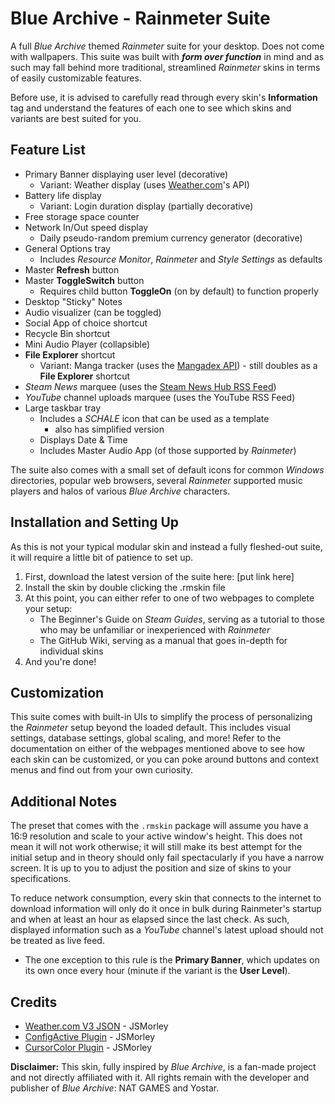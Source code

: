 # Blue Archive - Rainmeter Suite
A full *Blue Archive* themed *Rainmeter* suite for your desktop. Does not come with wallpapers. This suite was built with ***form over function*** in mind and as such may fall behind more traditional, streamlined *Rainmeter* skins in terms of easily customizable features.

Before use, it is advised to carefully read through every skin's **Information** tag and understand the features of each one to see which skins and variants are best suited for you.

## Feature List
- Primary Banner displaying user level (decorative)
  - Variant: Weather display (uses [Weather.com](https://weather.com)'s API)
- Battery life display
  - Variant: Login duration display (partially decorative)
- Free storage space counter
- Network In/Out speed display
  - Daily pseudo-random premium currency generator (decorative)
- General Options tray
  - Includes *Resource Monitor*, *Rainmeter* and *Style Settings* as defaults
- Master **Refresh** button
- Master **ToggleSwitch** button
  - Requires child button **ToggleOn** (on by default) to function properly
- Desktop "Sticky" Notes
- Audio visualizer (can be toggled)
- Social App of choice shortcut
- Recycle Bin shortcut
- Mini Audio Player (collapsible)
- **File Explorer** shortcut
  - Variant: Manga tracker (uses the [Mangadex API](https://api.mangadex.org/docs/)) - still doubles as a **File Explorer** shortcut
- *Steam News* marquee (uses the [Steam News Hub RSS Feed](https://store.steampowered.com/feeds/news/))
- *YouTube* channel uploads marquee (uses the YouTube RSS Feed)
- Large taskbar tray
  - Includes a *SCHALE* icon that can be used as a template
    - also has simplified version
  - Displays Date & Time
  - Includes Master Audio App (of those supported by _Rainmeter_)

The suite also comes with a small set of default icons for common *Windows* directories, popular web browsers, several _Rainmeter_ supported music players and halos of various *Blue Archive* characters.

## Installation and Setting Up
As this is not your typical modular skin and instead a fully fleshed-out suite, it will require a little bit of patience to set up.
1. First, download the latest version of the suite here: [put link here]
2. Install the skin by double clicking the .rmskin file
3. At this point, you can either refer to one of two webpages to complete your setup:
   - The Beginner's Guide on *Steam Guides*, serving as a tutorial to those who may be unfamiliar or inexperienced with *Rainmeter*
   - The GitHub Wiki, serving as a manual that goes in-depth for individual skins
4. And you're done!

## Customization
This suite comes with built-in UIs to simplify the process of personalizing the *Rainmeter* setup beyond the loaded default. This includes visual settings, database settings, global scaling, and more! Refer to the documentation on either of the webpages mentioned above to see how each skin can be customized, or you can poke around buttons and context menus and find out from your own curiosity.

## Additional Notes
The preset that comes with the `.rmskin` package will assume you have a 16:9 resolution and scale to your active window's height. This does not mean it will not work otherwise; it will still make its best attempt for the initial setup and in theory should only fail spectacularly if you have a narrow screen. It is up to you to adjust the position and size of skins to your specifications.

To reduce network consumption, every skin that connects to the internet to download information will only do it once in bulk during Rainmeter's startup and when at least an hour as elapsed since the last check. As such, displayed information such as a *YouTube* channel's latest upload should not be treated as live feed.
- The one exception to this rule is the **Primary Banner**, which updates on its own once every hour (minute if the variant is the **User Level**).

## Credits

- [Weather.com V3 JSON](https://forum.rainmeter.net/viewtopic.php?f=118&t=34628#p171501) - JSMorley
- [ConfigActive Plugin](https://github.com/jsmorley/ConfigActive) - JSMorley
- [CursorColor Plugin](https://github.com/jsmorley/PluginColorCursor) - JSMorley

**Disclaimer:** This skin, fully inspired by _Blue Archive_, is a fan-made project and not directly affiliated with it. All rights remain with the developer and publisher of *Blue Archive*: NAT GAMES and Yostar.